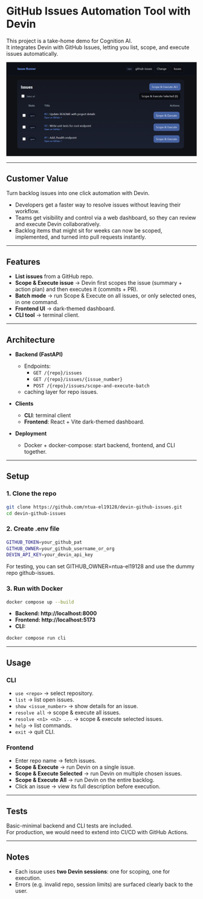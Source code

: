 # GitHub Issues Automation Tool with Devin

This project is a take-home demo for Cognition AI.  
It integrates Devin with GitHub Issues, letting you list, scope, and execute issues automatically.  

![Dashboard](./images/dashboard.png)

---

## Customer Value
Turn backlog issues into one click automation with Devin.  
- Developers get a faster way to resolve issues without leaving their workflow.  
- Teams get visibility and control via a web dashboard, so they can review and execute Devin collaboratively.  
- Backlog items that might sit for weeks can now be scoped, implemented, and turned into pull requests instantly.  

---

## Features
- **List issues** from a GitHub repo.  
- **Scope & Execute issue** → Devin first scopes the issue (summary + action plan) and then executes it (commits + PR).  
- **Batch mode** → run Scope & Execute on all issues, or only selected ones, in one command.  
- **Frontend UI** → dark-themed dashboard.  
- **CLI tool** → terminal client.  

---

## Architecture
- **Backend (FastAPI)**  
  - Endpoints:  
    - `GET /{repo}/issues`  
    - `GET /{repo}/issues/{issue_number}`  
    - `POST /{repo}/issues/scope-and-execute-batch`  
  - caching layer for repo issues.  

- **Clients**  
  - **CLI**: terminal client  
  - **Frontend**: React + Vite dark-themed dashboard.  

- **Deployment**  
  - Docker + docker-compose: start backend, frontend, and CLI together.  

---

## Setup

### 1. Clone the repo
```bash
git clone https://github.com/ntua-el19128/devin-github-issues.git
cd devin-github-issues
```

### 2. Create .env file
```bash
GITHUB_TOKEN=your_github_pat
GITHUB_OWNER=your_github_username_or_org
DEVIN_API_KEY=your_devin_api_key
```
For testing, you can set GITHUB_OWNER=ntua-el19128 and use the dummy repo github-issues.

### 3. Run with Docker
```bash
docker compose up --build
```
- **Backend: http://localhost:8000**
- **Frontend: http://localhost:5173**
- **CLI:**
```bash
docker compose run cli
```
---

## Usage
### CLI
- `use <repo>` → select repository.  
- `list` → list open issues.  
- `show <issue_number>` → show details for an issue.  
- `resolve all` → scope & execute all issues.  
- `resolve <n1> <n2> ...` → scope & execute selected issues.  
- `help` → list commands.  
- `exit` → quit CLI.

### Frontend
- Enter repo name → fetch issues.  
- **Scope & Execute** → run Devin on a single issue.  
- **Scope & Execute Selected** → run Devin on multiple chosen issues.  
- **Scope & Execute All** → run Devin on the entire backlog.  
- Click an issue → view its full description before execution.  

---

## Tests
Basic-minimal backend and CLI tests are included.    
For production, we would need to extend into CI/CD with GitHub Actions.  

---

## Notes
- Each issue uses **two Devin sessions**: one for scoping, one for execution.  
- Errors (e.g. invalid repo, session limits) are surfaced clearly back to the user.  
